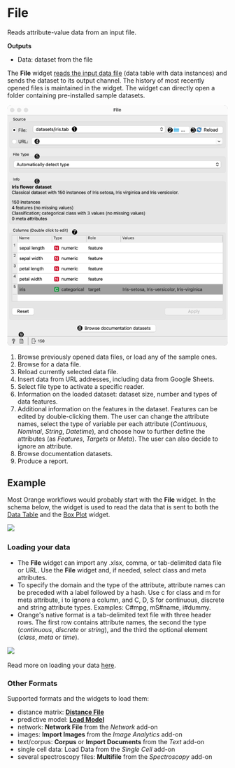 
File
====

Reads attribute-value data from an input file.

**Outputs**

- Data: dataset from the file

The **File** widget [reads the input data file](../../loading-your-data/index.md) (data table with data instances) and sends the dataset to its output channel. The history of most recently opened files is maintained in the widget. The widget can directly open a folder containing pre-installed sample datasets.

![](images/File-stamped.png)

1. Browse previously opened data files, or load any of the sample ones.  
2. Browse for a data file.
3. Reload currently selected data file.
4. Insert data from URL addresses, including data from Google Sheets.
5. Select file type to activate a specific reader.
6. Information on the loaded dataset: dataset size, number and types of data features.
7. Additional information on the features in the dataset. Features can be edited by double-clicking them. The user can change the attribute names, select the type of variable per each attribute (*Continuous*, *Nominal*, *String*, *Datetime*), and choose how to further define the attributes (as *Features*, *Targets* or *Meta*). The user can also decide to ignore an attribute.
8. Browse documentation datasets.
9. Produce a report.

Example
-------

Most Orange workflows would probably start with the **File** widget. In the schema below, the widget is used to read the data that is sent to both the [Data Table](../data/datatable.md) and the [Box Plot](../visualize/boxplot.md) widget.

![](images/File-Workflow.png)

### Loading your data

- The **File** widget can import any .xlsx, comma, or tab-delimited data file or URL. Use the **File** widget and, if needed, select class and meta attributes.
- To specify the domain and the type of the attribute, attribute names can be preceded with a label followed by a hash. Use c for class and m for meta attribute, i to ignore a column, and C, D, S for continuous, discrete and string attribute types. Examples: C#mpg, mS#name, i#dummy.
- Orange's native format is a tab-delimited text file with three header rows. The first row contains attribute names, the second the type (*continuous*, *discrete* or *string*), and the third the optional element (*class*, *meta* or *time*).

![](images/spreadsheet-simple-head1.png)

Read more on loading your data [here](../../loading-your-data/index.md).

### Other Formats

Supported formats and the widgets to load them:

- distance matrix: **[Distance File](../unsupervised/distancefile.md)**
- predictive model: **[Load Model](../model/loadmodel.md)**
- network: **Network File** from the _Network_ add-on
- images: **Import Images** from the _Image Analytics_ add-on
- text/corpus: **Corpus** or **Import Documents** from the _Text_ add-on
- single cell data: Load Data from the _Single Cell_ add-on
- several spectroscopy files: **Multifile** from the _Spectroscopy_ add-on
